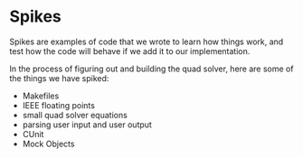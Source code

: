 # Spikes

Spikes are examples of code that we wrote to learn how things work, and test how
the code will behave if we add it to our implementation.

In the process of figuring out and building the quad solver, here are some of the things we have spiked:

* Makefiles
* IEEE floating points
* small quad solver equations
* parsing user input and user output
* CUnit
* Mock Objects
